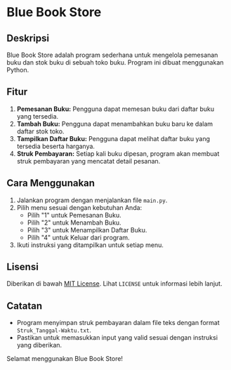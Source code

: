 # Blue Book Store

## Deskripsi
Blue Book Store adalah program sederhana untuk mengelola pemesanan buku dan stok buku di sebuah toko buku. Program ini dibuat menggunakan Python.

## Fitur
1. **Pemesanan Buku:** Pengguna dapat memesan buku dari daftar buku yang tersedia.
2. **Tambah Buku:** Pengguna dapat menambahkan buku baru ke dalam daftar stok toko.
3. **Tampilkan Daftar Buku:** Pengguna dapat melihat daftar buku yang tersedia beserta harganya.
4. **Struk Pembayaran:** Setiap kali buku dipesan, program akan membuat struk pembayaran yang mencatat detail pesanan.

## Cara Menggunakan
1. Jalankan program dengan menjalankan file `main.py`.
2. Pilih menu sesuai dengan kebutuhan Anda:
    - Pilih "1" untuk Pemesanan Buku.
    - Pilih "2" untuk Menambah Buku.
    - Pilih "3" untuk Menampilkan Daftar Buku.
    - Pilih "4" untuk Keluar dari program.
3. Ikuti instruksi yang ditampilkan untuk setiap menu.

## Lisensi
Diberikan di bawah [MIT License](https://opensource.org/licenses/MIT). Lihat `LICENSE` untuk informasi lebih lanjut.

## Catatan
- Program menyimpan struk pembayaran dalam file teks dengan format `Struk_Tanggal-Waktu.txt`.
- Pastikan untuk memasukkan input yang valid sesuai dengan instruksi yang diberikan.

Selamat menggunakan Blue Book Store!
